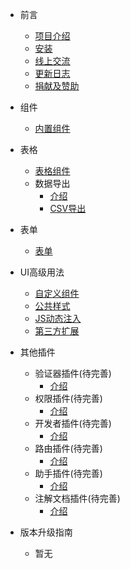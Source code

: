 * 前言
    * [项目介绍](/README.md)
    * [安装](/ui/install.md)
    * [线上交流](/communication.md)
    * [更新日志](/logs.md)
    * [捐献及赞助](/donate.md)
* 组件
  - [内置组件](/ui/components)
* 表格
    * [表格组件](/ui/grid)
    * 数据导出  
      * [介绍](/ui/export.md)
      * [CSV导出](/ui/export_csv.md)

* 表单
    * [表单](/ui/form)
* UI高级用法
  * [自定义组件](/ui/custom)
  * [公共样式](/ui/style)
  * [JS动态注入](/ui/js)
  * [第三方扩展](/ui/thirdparty)

* 其他插件
  * 验证器插件(待完善)
    * [介绍](/validate/readme.md)
  * 权限插件(待完善)
    * [介绍](/permission/readme.md)
  * 开发者插件(待完善)
    * [介绍](/devtool/readme.md)
  * 路由插件(待完善)
    * [介绍](/route/readme.md)
  * 助手插件(待完善)
    * [介绍](/helper/readme.md)
  * 注解文档插件(待完善)
    * [介绍](/swagger/readme.md)
* 版本升级指南
  * 暂无
  